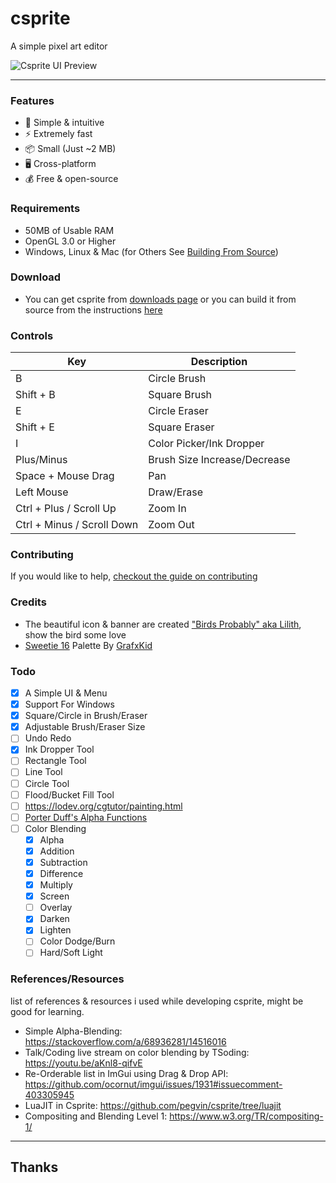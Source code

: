 # csprite
A simple pixel art editor

![Csprite UI Preview](https://github.com/csprite/csprite/assets/75035219/7d5488ee-c26c-484b-8b18-1c62457c7af0)

---
### Features
- :beginner: Simple & intuitive
- :zap: Extremely fast
- :package: Small (Just ~2 MB)
- :desktop_computer: Cross-platform
- :moneybag: Free & open-source

### Requirements
- 50MB of Usable RAM
- OpenGL 3.0 or Higher
- Windows, Linux & Mac (for Others See [Building From Source](https://csprite.github.io/wiki/latest-git/building-from-source.html))

### Download
- You can get csprite from [downloads page](https://csprite.github.io/downloads/) or you can build it from source from the instructions [here](https://csprite.github.io/wiki/latest-git/building-from-source.html)

### Controls
| Key                          | Description                  |
|------------------------------|------------------------------|
| B                            | Circle Brush                 |
| Shift + B                    | Square Brush                 |
| E                            | Circle Eraser                |
| Shift + E                    | Square Eraser                |
| I                            | Color Picker/Ink Dropper     |
| Plus/Minus                   | Brush Size Increase/Decrease |
| Space + Mouse Drag           | Pan                          |
| Left Mouse                   | Draw/Erase                   |
| Ctrl + Plus / Scroll Up      | Zoom In                      |
| Ctrl + Minus / Scroll Down   | Zoom Out                     |

### Contributing
If you would like to help, [checkout the guide on contributing](https://github.com/csprite/.github/blob/master/CONTRIBUTING.md)

### Credits
- The beautiful icon & banner are created ["Birds Probably" aka Lilith](https://www.instagram.com/birds_probably/), show the bird some love
- [Sweetie 16](https://lospec.com/palette-list/sweetie-16) Palette By [GrafxKid](http://grafxkid.tumblr.com/palettes)

### Todo
- [x] A Simple UI & Menu
- [x] Support For Windows
- [x] Square/Circle in Brush/Eraser
- [x] Adjustable Brush/Eraser Size
- [ ] Undo Redo
- [x] Ink Dropper Tool
- [ ] Rectangle Tool
- [ ] Line Tool
- [ ] Circle Tool
- [ ] Flood/Bucket Fill Tool
- [ ] https://lodev.org/cgtutor/painting.html
- [ ] [Porter Duff's Alpha Functions](https://www.pismin.com/10.1145/800031.808606)
- [ ] Color Blending
  - [x] Alpha
  - [x] Addition
  - [x] Subtraction
  - [x] Difference
  - [x] Multiply
  - [x] Screen
  - [ ] Overlay
  - [x] Darken
  - [x] Lighten
  - [ ] Color Dodge/Burn
  - [ ] Hard/Soft Light

### References/Resources
list of references & resources i used while developing csprite, might be good for learning.

- Simple Alpha-Blending: https://stackoverflow.com/a/68936281/14516016
- Talk/Coding live stream on color blending by TSoding: https://youtu.be/aKnl8-qifvE
- Re-Orderable list in ImGui using Drag & Drop API: https://github.com/ocornut/imgui/issues/1931#issuecomment-403305945
- LuaJIT in Csprite: https://github.com/pegvin/csprite/tree/luajit
- Compositing and Blending Level 1: https://www.w3.org/TR/compositing-1/

---
## Thanks
